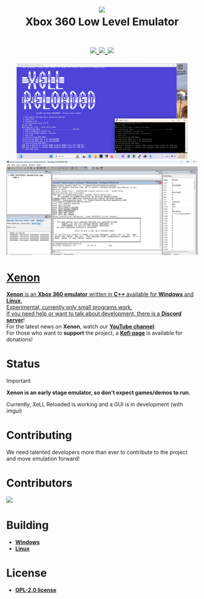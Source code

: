 <h1 align="center">
  <br>
  <a href="https://discord.gg/TDvbdXRRQ6"><img src="https://github.com/xenon-emu/Xenon/blob/main/Xenon/images/Xenon.png" width="240"></a>
  <br>
  <b>Xbox 360 Low Level Emulator</b>
  <br>
</h1>

<h1 align="center">
 <a href="https://discord.gg/TDvbdXRRQ6">
        <img src="https://img.shields.io/discord/1289565618957193217?color=5865F2&label=Xenon Discord&logo=Discord&logoColor=white" width="220">
 <a href="https://github.com/xenon-emu/Xenon/actions/workflows/build.yml">
        <img src="https://github.com/xenon-emu/Xenon/actions/workflows/build.yml/badge.svg" width="140">
 <a href="https://github.com/xenon-emu/Xenon/stargazers">
        <img src="https://img.shields.io/github/stars/xenon-emu/Xenon" width="110">
</h1>

<p align="center">
  <a href="https://discord.gg/TDvbdXRRQ6">
  <img src="https://github.com/xenon-emu/Xenon/blob/main/Deps/Screenshots/Xell_Reloaded.png" width="450">
  <img src="https://github.com/xenon-emu/Xenon/blob/main/Deps/Screenshots/WinDBG.png" width="510">
</p>

# Xenon
**Xenon** is an **Xbox 360 emulator** written in **C++** available for **Windows** and **Linux**.\
Experimental, currently only small programs work.\
If you need help or want to talk about development, there is a [**Discord server**](https://discord.gg/TDvbdXRRQ6)!\
For the latest news on **Xenon**, watch our [**YouTube channel**](https://www.youtube.com/@Xenon.emulator).\
For those who want to **support** the project, a [**Kofi page**](https://ko-fi.com/bitsh1ft3r) is available for donations!

# Status

> [!IMPORTANT]
> **Xenon is an early stage emulator, so don't expect games/demos to run.**

Currently, XeLL Reloaded is working and a GUI is in development (with imgui)

# Contributing
We need talented developers more than ever to contribute to the project and move emulation forward!

# Contributors
<a href="https://github.com/xenon-emu/Xenon/graphs/contributors">
  <img src="https://contrib.rocks/image?repo=xenon-emu/Xenon&max=15">
</a>

# Building
- [**Windows**](https://github.com/xenon-emu/Xenon/blob/main/Deps/Building/building-windows.md)
- [**Linux**](https://github.com/xenon-emu/Xenon/blob/main/Deps/Building/building-linux.md)

# License
- [**GPL-2.0 license**](https://github.com/xenon-emu/Xenon/blob/main/LICENSE)
